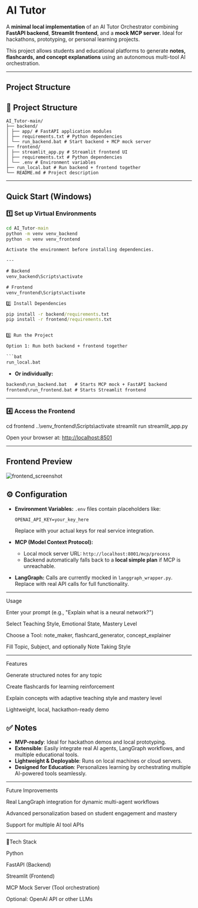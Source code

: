 # AI Tutor 

A **minimal local implementation** of an AI Tutor Orchestrator combining **FastAPI backend**, **Streamlit frontend**, and a **mock MCP server**. Ideal for hackathons, prototyping, or personal learning projects.

This project allows students and educational platforms to generate **notes, flashcards, and concept explanations** using an autonomous multi-tool AI orchestration.

---

## Project Structure



## 📂 Project Structure

```
AI_Tutor-main/
├── backend/
│ ├── app/ # FastAPI application modules
│ ├── requirements.txt # Python dependencies
│ └── run_backend.bat # Start backend + MCP mock server
├── frontend/
│ ├── streamlit_app.py # Streamlit frontend UI
│ ├── requirements.txt # Python dependencies
│ └── .env # Environment variables
├── run_local.bat # Run backend + frontend together
└── README.md # Project description
```



---

## Quick Start (Windows)

### 1️⃣ Set up Virtual Environments
```cmd
cd AI_Tutor-main
python -m venv venv_backend
python -m venv venv_frontend

Activate the environment before installing dependencies.

---

# Backend
venv_backend\Scripts\activate

# Frontend
venv_frontend\Scripts\activate

2️⃣ Install Dependencies

pip install -r backend/requirements.txt
pip install -r frontend/requirements.txt


3️⃣ Run the Project

Option 1: Run both backend + frontend together

```bat
run_local.bat
```

* **Or individually:**

```bat
backend\run_backend.bat   # Starts MCP mock + FastAPI backend
frontend\run_frontend.bat # Starts Streamlit frontend
```

---

### 4️⃣ Access the Frontend

cd frontend
..\venv_frontend\Scripts\activate
streamlit run streamlit_app.py


Open your browser at:
[http://localhost:8501](http://localhost:8501)

---

## Frontend Preview
![frontend_screenshot](https://github.com/user-attachments/assets/3dcae1a3-81c7-4b5c-a944-69c6faeb6ca9)



## ⚙️ Configuration

* **Environment Variables:**
  `.env` files contain placeholders like:

  ```
  OPENAI_API_KEY=your_key_here
  ```

  Replace with your actual keys for real service integration.

* **MCP (Model Context Protocol):**

  * Local mock server URL: `http://localhost:8001/mcp/process`
  * Backend automatically falls back to a **local simple plan** if MCP is unreachable.

* **LangGraph:**
  Calls are currently mocked in `langgraph_wrapper.py`. Replace with real API calls for full functionality.

---

Usage

Enter your prompt (e.g., "Explain what is a neural network?")

Select Teaching Style, Emotional State, Mastery Level

Choose a Tool: note_maker, flashcard_generator, concept_explainer

Fill Topic, Subject, and optionally Note Taking Style


---

Features

Generate structured notes for any topic

Create flashcards for learning reinforcement

Explain concepts with adaptive teaching style and mastery level

Lightweight, local, hackathon-ready demo

## ✅ Notes

* **MVP-ready**: Ideal for hackathon demos and local prototyping.
* **Extensible**: Easily integrate real AI agents, LangGraph workflows, and multiple educational tools.
* **Lightweight & Deployable**: Runs on local machines or cloud servers.
* **Designed for Education**: Personalizes learning by orchestrating multiple AI-powered tools seamlessly.

---

Future Improvements

Real LangGraph integration for dynamic multi-agent workflows

Advanced personalization based on student engagement and mastery

Support for multiple AI tool APIs


---

🤖Tech Stack

Python

FastAPI (Backend)

Streamlit (Frontend)

MCP Mock Server (Tool orchestration)

Optional: OpenAI API or other LLMs



